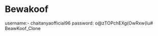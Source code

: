 # Bewakoof
username:- chaitanyaofficial96
password: o@zTOPchEXg(OwRxw(Iu#   B e a w K o o f _ C l o n e  
 